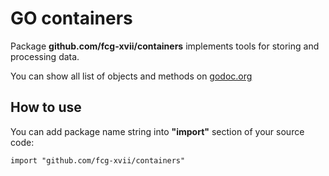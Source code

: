 # GO containers
Package **github.com/fcg-xvii/containers** implements tools for storing and processing data.

You can show all list of objects and methods on [godoc.org](https://godoc.org/github.com/fcg-xvii/containers)

## How to use
You can add package name string into **"import"** section of your source code:
```
import "github.com/fcg-xvii/containers"
```
